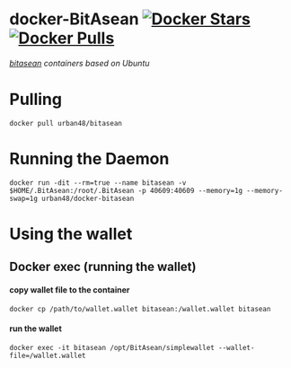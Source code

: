 docker-BitAsean        [![Docker Stars](https://img.shields.io/docker/stars/urban48/docker-bitasean.svg)](https://hub.docker.com/r/urban48/docker-bitasean/)        [![Docker Pulls](https://img.shields.io/docker/pulls/urban48/docker-bitasean.svg)](https://hub.docker.com/r/urban48/docker-bitasean/)
=============

*[bitasean](http://www.bitasean.org/) containers based on Ubuntu*


# Pulling
    docker pull urban48/bitasean

# Running the Daemon
    docker run -dit --rm=true --name bitasean -v $HOME/.BitAsean:/root/.BitAsean -p 40609:40609 --memory=1g --memory-swap=1g urban48/docker-bitasean

# Using the wallet

## Docker exec (running the wallet)

#### copy wallet file to the container

    docker cp /path/to/wallet.wallet bitasean:/wallet.wallet bitasean

#### run the wallet

    docker exec -it bitasean /opt/BitAsean/simplewallet --wallet-file=/wallet.wallet
        
